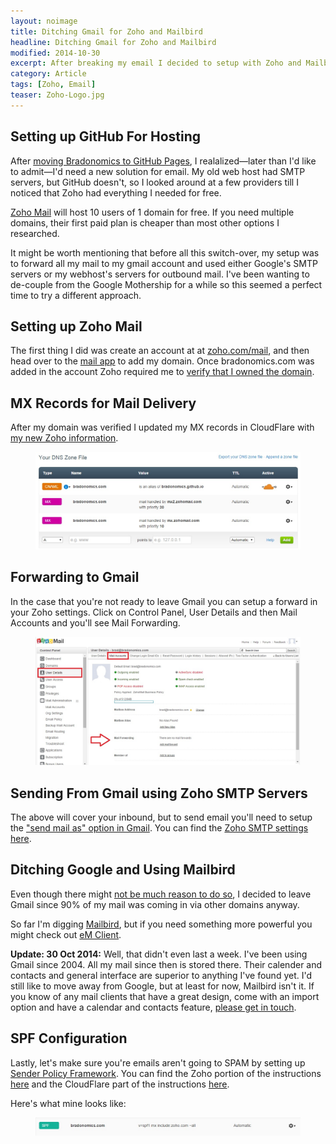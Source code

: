 ```yaml
---
layout: noimage
title: Ditching Gmail for Zoho and Mailbird
headline: Ditching Gmail for Zoho and Mailbird
modified: 2014-10-30
excerpt: After breaking my email I decided to setup with Zoho and Mailbird.
category: Article
tags: [Zoho, Email]
teaser: Zoho-Logo.jpg
---
```


## Setting up GitHub For Hosting

After [moving Bradonomics to GitHub Pages](http://bradonomics.com/jekyll/), I realalized—later than I'd like to admit—I'd need a new solution for email. My old web host had SMTP servers, but GitHub doesn't, so I looked around at a few providers till I noticed that Zoho had everything I needed for free.

[Zoho Mail](https://www.zoho.com/mail/zohomail-pricing.html) will host 10 users of 1 domain for free. If you need multiple domains, their first paid plan is cheaper than most other options I researched.

It might be worth mentioning that before all this switch-over, my setup was to forward all my mail to my gmail account and used either Google's SMTP servers or my webhost's servers for outbound mail. I've been wanting to de-couple from the Google Mothership for a while so this seemed a perfect time to try a different approach.

## Setting up Zoho Mail

The first thing I did was create an account at at [zoho.com/mail](https://www.zoho.com/mail/), and then head over to the [mail app](https://mail.zoho.com/) to add my domain. Once bradonomics.com was added in the account Zoho required me to [verify that I owned the domain](https://www.zoho.com/mail/help/adminconsole/domain-verification.html).

## MX Records for Mail Delivery

After my domain was verified I updated my MX records in CloudFlare with [my new Zoho information](https://www.zoho.com/mail/help/adminconsole/configure-email-delivery.html).

<figure>
<a href="/images/CloudFlare-MX-Records-Zoho.jpg"><img src="/images/CloudFlare-MX-Records-Zoho.jpg" alt="CloudFlare MX Records for Zoho"></a>
</figure>

## Forwarding to Gmail

In the case that you're not ready to leave Gmail you can setup a forward in your Zoho settings. Click on Control Panel, User Details and then Mail Accounts and you'll see Mail Forwarding.

<figure>
<a href="/images/Zoho-Mail-Forwarding.jpg"><img src="/images/Zoho-Mail-Forwarding.jpg" alt="Forwarding Zoho Mail"></a>
</figure>

## Sending From Gmail using Zoho SMTP Servers

The above will cover your inbound, but to send email you'll need to setup the ["send mail as" option in Gmail](https://mail.google.com/mail/u/0/#settings/accounts). You can find the [Zoho SMTP settings here](https://www.zoho.com/mail/help/zoho-smtp.html).

## Ditching Google and Using Mailbird

Even though there might [not be much reason to do so](http://mako.cc/copyrighteous/google-has-most-of-my-email-because-it-has-all-of-yours), I decided to leave Gmail since 90% of my mail was coming in via other domains anyway.

So far I'm digging [Mailbird](http://www.getmailbird.com/), but if you need something more powerful you might check out [eM Client](http://www.emclient.com/).

**Update: 30 Oct 2014:** Well, that didn't even last a week. I've been using Gmail since 2004. All my mail since then is stored there. Their calender and contacts and general interface are superior to anything I've found yet. I'd still like to move away from Google, but at least for now, Mailbird isn't it. If you know of any mail clients that have a great design, come with an import option and have a calendar and contacts feature, [please get in touch](https://twitter.com/bradonomics).

## SPF Configuration

Lastly, let's make sure you're emails aren't going to SPAM by setting up [Sender Policy Framework](http://www.openspf.org/Introduction). You can find the Zoho portion of the instructions [here](https://www.zoho.com/mail/help/adminconsole/spf-configuration.html) and the CloudFlare part of the instructions [here](https://support.cloudflare.com/hc/en-us/articles/200168626-How-do-I-add-a-SPF-record-).

Here's what mine looks like:
<figure>
<a href="/images/SPF-Record-CloudFlare.jpg"><img src="/images/SPF-Record-CloudFlare.jpg" alt="SPF Records with CloudFlare"></a>
</figure>